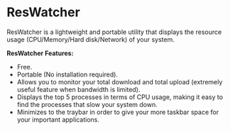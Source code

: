 ResWatcher
============

ResWatcher is a lightweight and portable utility that displays the resource usage (CPU/Memory/Hard disk/Network) of your system.


<strong>ResWatcher Features:</strong>
<ul>
	<li>Free.</li>
	<li>Portable (No installation required).</li>
	<li>Allows you to monitor your total download and total upload (extremely useful feature when bandwidth is limited).</li>
	<li>Displays the top 5 processes in terms of CPU usage, making it easy to find the processes that slow your system down.</li>
	<li>Minimizes to the traybar in order to give your more taskbar space for your important applications.</li>
</ul>
